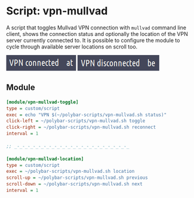 # Script: vpn-mullvad

A script that toggles Mullvad VPN connection with `mullvad` command line client, shows the connection status and optionally the location of the VPN server currently connected to. It is possible to configure the module to cycle through available server locations on scroll too.

![vpn-mullvad](screenshots/1.png)
![vpn-mullvad](screenshots/2.png)


## Module

```ini
[module/vpn-mullvad-toggle]
type = custom/script
exec = echo "VPN $(~/polybar-scripts/vpn-mullvad.sh status)"
click-left = ~/polybar-scripts/vpn-mullvad.sh toggle
click-right = ~/polybar-scripts/vpn-mullvad.sh reconnect
interval = 1

;; _-_-_-_-_-_-_-_-_-_-_-_-_-_-_-_-_-_-_-_-_-_

[module/vpn-mullvad-location]
type = custom/script
exec = ~/polybar-scripts/vpn-mullvad.sh location
scroll-up = ~/polybar-scripts/vpn-mullvad.sh previous
scroll-down = ~/polybar-scripts/vpn-mullvad.sh next
interval = 1
```
